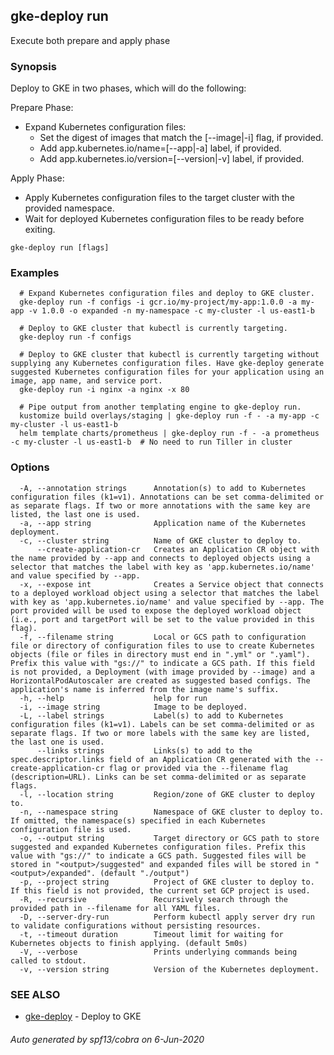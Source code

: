 ## gke-deploy run

Execute both prepare and apply phase

### Synopsis

Deploy to GKE in two phases, which will do the following:

Prepare Phase:
  - Expand Kubernetes configuration files:
    - Set the digest of images that match the [--image|-i] flag, if provided.
    - Add app.kubernetes.io/name=[--app|-a] label, if provided.
    - Add app.kubernetes.io/version=[--version|-v] label, if provided.

Apply Phase:
  - Apply Kubernetes configuration files to the target cluster with the provided namespace.
  - Wait for deployed Kubernetes configuration files to be ready before exiting.


```
gke-deploy run [flags]
```

### Examples

```
  # Expand Kubernetes configuration files and deploy to GKE cluster.
  gke-deploy run -f configs -i gcr.io/my-project/my-app:1.0.0 -a my-app -v 1.0.0 -o expanded -n my-namespace -c my-cluster -l us-east1-b

  # Deploy to GKE cluster that kubectl is currently targeting.
  gke-deploy run -f configs

  # Deploy to GKE cluster that kubectl is currently targeting without supplying any Kubernetes configuration files. Have gke-deploy generate suggested Kubernetes configuration files for your application using an image, app name, and service port.
  gke-deploy run -i nginx -a nginx -x 80

  # Pipe output from another templating engine to gke-deploy run.
  kustomize build overlays/staging | gke-deploy run -f - -a my-app -c my-cluster -l us-east1-b
  helm template charts/prometheus | gke-deploy run -f - -a prometheus -c my-cluster -l us-east1-b  # No need to run Tiller in cluster
```

### Options

```
  -A, --annotation strings      Annotation(s) to add to Kubernetes configuration files (k1=v1). Annotations can be set comma-delimited or as separate flags. If two or more annotations with the same key are listed, the last one is used.
  -a, --app string              Application name of the Kubernetes deployment.
  -c, --cluster string          Name of GKE cluster to deploy to.
      --create-application-cr   Creates an Application CR object with the name provided by --app and connects to deployed objects using a selector that matches the label with key as 'app.kubernetes.io/name' and value specified by --app.
  -x, --expose int              Creates a Service object that connects to a deployed workload object using a selector that matches the label with key as 'app.kubernetes.io/name' and value specified by --app. The port provided will be used to expose the deployed workload object (i.e., port and targetPort will be set to the value provided in this flag).
  -f, --filename string         Local or GCS path to configuration file or directory of configuration files to use to create Kubernetes objects (file or files in directory must end in ".yml" or ".yaml"). Prefix this value with "gs://" to indicate a GCS path. If this field is not provided, a Deployment (with image provided by --image) and a HorizontalPodAutoscaler are created as suggested based configs. The application's name is inferred from the image name's suffix.
  -h, --help                    help for run
  -i, --image string            Image to be deployed.
  -L, --label strings           Label(s) to add to Kubernetes configuration files (k1=v1). Labels can be set comma-delimited or as separate flags. If two or more labels with the same key are listed, the last one is used.
      --links strings           Links(s) to add to the spec.descriptor.links field of an Application CR generated with the --create-application-cr flag or provided via the --filename flag (description=URL). Links can be set comma-delimited or as separate flags.
  -l, --location string         Region/zone of GKE cluster to deploy to.
  -n, --namespace string        Namespace of GKE cluster to deploy to. If omitted, the namespace(s) specified in each Kubernetes configuration file is used.
  -o, --output string           Target directory or GCS path to store suggested and expanded Kubernetes configuration files. Prefix this value with "gs://" to indicate a GCS path. Suggested files will be stored in "<output>/suggested" and expanded files will be stored in "<output>/expanded". (default "./output")
  -p, --project string          Project of GKE cluster to deploy to. If this field is not provided, the current set GCP project is used.
  -R, --recursive               Recursively search through the provided path in --filename for all YAML files.
  -D, --server-dry-run          Perform kubectl apply server dry run to validate configurations without persisting resources.
  -t, --timeout duration        Timeout limit for waiting for Kubernetes objects to finish applying. (default 5m0s)
  -V, --verbose                 Prints underlying commands being called to stdout.
  -v, --version string          Version of the Kubernetes deployment.
```

### SEE ALSO

* [gke-deploy](gke-deploy.md)	 - Deploy to GKE

###### Auto generated by spf13/cobra on 6-Jun-2020

